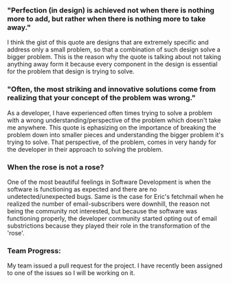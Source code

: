 ### "Perfection (in design) is achieved not when there is nothing more to add, but rather when there is nothing more to take away."
I think the gist of this quote are designs that are extremely specific and address only a small problem, so that a combination of such design solve a bigger problem. This is the reason why the quote is talking about not taking anything away form it because every component in the design is essential for the problem that design is trying to solve.

### "Often, the most striking and innovative solutions come from realizing that your concept of the problem was wrong."
As a developer, I have experienced often times trying to solve a problem with a wrong understanding/perspective of the problem which doesn't take me anywhere. This quote is ephasizing on the importance of breaking the problem down into smaller pieces and understanding the bigger problem it's trying to solve.  That perspective, of the problem, comes in very handy for the developer in their approach to solving the problem.

### When the rose is not a rose?
One of the most beautiful feelings in Software Development is when the software is functioning as expected and there are no undetected/unexpected bugs. Same is the case for Eric's fetchmail when he realized the number of email-subscribers were downhill, the reason not being the community not interested, but because the software was functioning properly, the developer community started opting out of email substrictions because they played their role in the transformation of the 'rose'.  

### Team Progress:
My team issued a pull request for the project. I have recently been assigned to one of the issues so I will be working on it.
